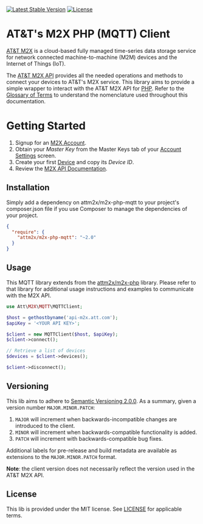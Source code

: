 [![Latest Stable Version](https://poser.pugx.org/attm2x/m2x-php-mqtt/v/stable.svg)](https://packagist.org/packages/attm2x/m2x-php-mqtt)
[![License](https://poser.pugx.org/attm2x/m2x-php-mqtt/license.svg)](https://packagist.org/packages/attm2x/m2x-php-mqtt)

# AT&T's M2X PHP (MQTT) Client

[AT&T M2X](http://m2x.att.com) is a cloud-based fully managed time-series data storage service for network connected machine-to-machine (M2M) devices and the Internet of Things (IoT). 

The [AT&T M2X API](https://m2x.att.com/developer/documentation/overview) provides all the needed operations and methods to connect your devices to AT&T's M2X service. This library aims to provide a simple wrapper to interact with the AT&T M2X API for [PHP](http://php.net). Refer to the [Glossary of Terms](https://m2x.att.com/developer/documentation/v2/glossary) to understand the nomenclature used throughout this documentation.

Getting Started
==========================
1. Signup for an [M2X Account](https://m2x.att.com/signup).
2. Obtain your _Master Key_ from the Master Keys tab of your [Account Settings](https://m2x.att.com/account) screen.
2. Create your first [Device](https://m2x.att.com/devices) and copy its _Device ID_.
3. Review the [M2X API Documentation](https://m2x.att.com/developer/documentation/overview).

## Installation

Simply add a dependency on attm2x/m2x-php-mqtt to your project's composer.json file if you use Composer to manage the dependencies of your project.

```json
{
  "require": {
    "attm2x/m2x-php-mqtt": "~2.0"
  }
}
```

## Usage

This MQTT library extends from the [attm2x/m2x-php](https://github.com/attm2x/m2x-php) library. Please refer to that library for additional usage instructions and examples to communicate with the M2X API.

```php
use Att\M2X\MQTT\MQTTClient;

$host = gethostbyname('api-m2x.att.com');
$apiKey = '<YOUR API KEY>';

$client = new MQTTClient($host, $apiKey);
$client->connect();

// Retrieve a list of devices
$devices = $client->devices();

$client->disconnect();
```

## Versioning

This lib aims to adhere to [Semantic Versioning 2.0.0](http://semver.org/). As a summary, given a version number `MAJOR.MINOR.PATCH`:

1. `MAJOR` will increment when backwards-incompatible changes are introduced to the client.
2. `MINOR` will increment when backwards-compatible functionality is added.
3. `PATCH` will increment with backwards-compatible bug fixes.

Additional labels for pre-release and build metadata are available as extensions to the `MAJOR.MINOR.PATCH` format.

**Note**: the client version does not necessarily reflect the version used in the AT&T M2X API.

## License

This lib is provided under the MIT license. See [LICENSE](LICENSE) for applicable terms.
